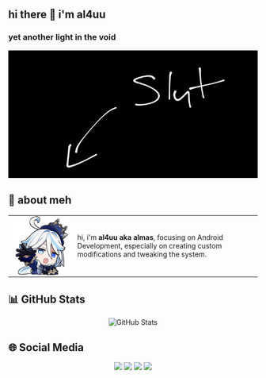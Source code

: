 <h2>hi there 👋 i'm al4uu</h2>
<h3>yet another light in the void</h3>

<img src="https://raw.githubusercontent.com/al4uu/al4uu/e6fb5a58aba9d1cd3babdb7fbf9cf4d3b0d67ab5/IMG_20241207_092707_002.jpg" alt="profile image">

<h2>👤 about meh</h2>
<table>
  <tr>
    <td>
      <img align="left" src="https://github.com/al4uu/al4uu/blob/67da73dc4f22ee8a8a6eda0148beab47eed3c945/1733540591249.png?raw=true" alt="profile image">
    </td>
    <td>
      <p>
        hi, i'm <strong>al4uu aka almas</strong>, focusing on Android Development, especially on creating custom modifications and tweaking the system.
      </p>
    </td>
  </tr>
</table>

<h2>📊 GitHub Stats</h2>
<div align="center">
  <img src="https://github-readme-stats.vercel.app/api?username=al4uu&show_icons=true&theme=radical" alt="GitHub Stats">
</div>

<h2>🌐 Social Media</h2>
<p align="center">
  <a href="https://www.instagram.com/al4uu._?igsh=MWJjcWdkang0YTh6cQ=="><img src="https://img.shields.io/badge/Instagram-%23E4405F.svg?logo=Instagram&logoColor=white"></a>
  <a href="https://www.tiktok.com/@al4uu_?_t=8rY9ox0DbcG&_r=1"><img src="https://img.shields.io/badge/TikTok-%23000000.svg?logo=TikTok&logoColor=white"></a>
  <a href="https://youtube.com/@al4uu"><img src="https://img.shields.io/badge/YouTube-%23FF0000.svg?logo=YouTube&logoColor=white"></a>
  <a href="https://t.me/al4uu"><img src="https://img.shields.io/badge/Telegram-2CA5E?style=social&logo=telegram"></a>
</p>
